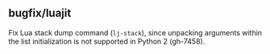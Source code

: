 ## bugfix/luajit

Fix Lua stack dump command (`lj-stack`), since unpacking arguments within the
list initialization is not supported in Python 2 (gh-7458).
